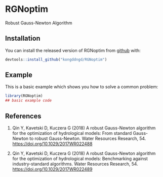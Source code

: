 
# RGNoptim

<!-- badges: start -->
<!-- badges: end -->

Robust Gauss-Newton Algorithm

## Installation

You can install the released version of RGNoptim from [github](https://github.com/kongdd/RGNoptim) with:

``` r
devtools::install_github("kongddngd/RGNoptim")
```

## Example

This is a basic example which shows you how to solve a common problem:

``` r
library(RGNoptim)
## basic example code
```


## References

1. Qin Y, Kavetski D, Kuczera G (2018) A robust Gauss-Newton algorithm for the
optimization of hydrological models: From standard Gauss-Newton to robust
Gauss-Newton. Water Resources Research, 54. https://doi.org/10.1029/2017WR022488

2. Qin Y, Kavetski D, Kuczera G (2018) A robust Gauss-Newton algorithm for the
optimization of hydrological models: Benchmarking against industry-standard
algorithms. Water Resources Research, 54. https://doi.org/10.1029/2017WR022489
